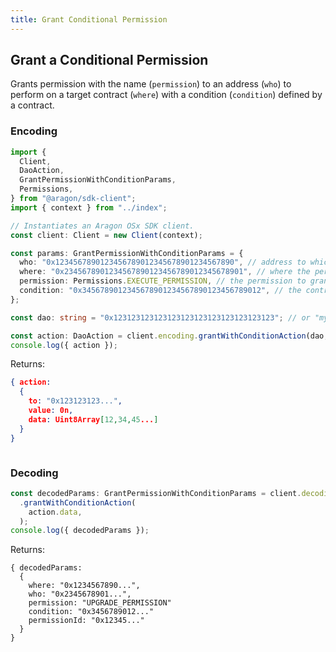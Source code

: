 ```yaml
---
title: Grant Conditional Permission
---
```


## Grant a Conditional Permission

Grants permission with the name (`permission`) to an address (`who`) to perform on a target contract (`where`) with a condition (`condition`) defined by a contract.

### Encoding

```ts
import {
  Client,
  DaoAction,
  GrantPermissionWithConditionParams,
  Permissions,
} from "@aragon/sdk-client";
import { context } from "../index";

// Instantiates an Aragon OSx SDK client.
const client: Client = new Client(context);

const params: GrantPermissionWithConditionParams = {
  who: "0x1234567890123456789012345678901234567890", // address to which the permission will be granted
  where: "0x2345678901234567890123456789012345678901", // where the permission is granted
  permission: Permissions.EXECUTE_PERMISSION, // the permission to grant
  condition: "0x3456789012345678901234567890123456789012", // the contract address of the condition which needs to be met in order for the permission to be granted
};

const dao: string = "0x123123123123123123123123123123123123"; // or "my-dao" for my-dao.dao.eth address

const action: DaoAction = client.encoding.grantWithConditionAction(dao, params);
console.log({ action });
```


Returns:
```json
{ action:
  {
    to: "0x123123123...",
    value: 0n,
    data: Uint8Array[12,34,45...]
  }
}
```

```ts

```


### Decoding

```ts
const decodedParams: GrantPermissionWithConditionParams = client.decoding
  .grantWithConditionAction(
    action.data,
  );
console.log({ decodedParams });
```


Returns:

```
{ decodedParams:
  {
    where: "0x1234567890...",
    who: "0x2345678901...",
    permission: "UPGRADE_PERMISSION"
    condition: "0x3456789012..."
    permissionId: "0x12345..."
  }
}
```